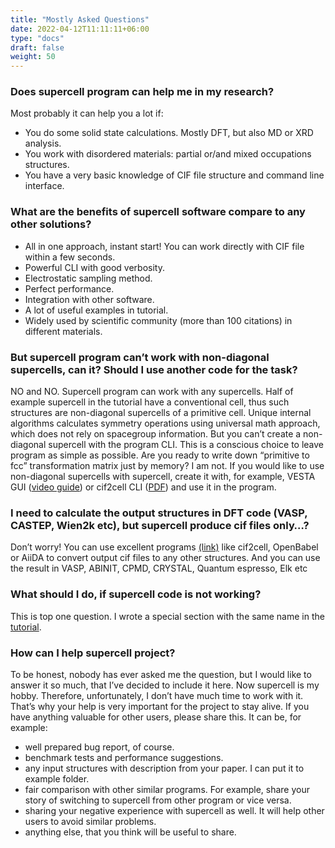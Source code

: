 ```yaml
---
title: "Mostly Asked Questions"
date: 2022-04-12T11:11:11+06:00
type: "docs"
draft: false
weight: 50
---
```


### Does supercell program can help me in my research?
Most probably it can help you a lot if:
* You do some solid state calculations. Mostly DFT, but also MD or XRD analysis.
* You work with disordered materials: partial or/and mixed occupations structures.
* You have a very basic knowledge of CIF file structure and command line interface.

### What are the benefits of supercell software compare to any other solutions?
* All in one approach, instant start! You can work directly with CIF file within a few seconds.
* Powerful CLI with good verbosity.
* Electrostatic sampling method.
* Perfect performance.
* Integration with other software.
* A lot of useful examples in tutorial.
* Widely used by scientific community (more than 100 citations) in different materials.

### But supercell program can’t work with non-diagonal supercells, can it? Should I use another code for the task?
NO and NO. Supercell program can work with any supercells. Half of example supercell in the tutorial  have a conventional cell, thus such structures are non-diagonal supercells of a primitive cell. Unique internal algorithms calculates symmetry operations using universal math approach, which does not rely on spacegroup information. But you can’t create a non-diagonal supercell with the program CLI. This is a conscious choice to leave program as simple as possible. Are you ready to write down “primitive to fcc” transformation matrix just by memory? I am not. If you would like to use non-diagonal supercells with supercell, create it with, for example, VESTA GUI ([video guide](https://www.youtube.com/watch?v=Aw7goppiUHk)) or cif2cell CLI ([PDF](https://www-users.york.ac.uk/~mijp1/teaching/grad_FPMM/files/cif2cell.pdf)) and use it in the program.

### I need to calculate the output structures in DFT code (VASP, CASTEP, Wien2k etc), but supercell produce cif files only…?
Don’t worry! You can use excellent programs [(link)]() like cif2cell, OpenBabel or AiiDA to convert output cif files to any other structures. And you can use the result in VASP, ABINIT, CPMD, CRYSTAL, Quantum espresso, Elk etc

### What should I do, if supercell code is not working?
This is top one question. I wrote a special section with the same name in the [tutorial]().

### How can I help supercell project?
To be honest, nobody has ever asked me the question, but I would like to answer it so much, that I’ve decided to include it here. Now supercell is my hobby. Therefore, unfortunately, I don’t have much time to work with it. That’s why your help is very important for the project to stay alive. If you have anything valuable for other users, please share this. It can be, for example:
* well prepared bug report, of course.
* benchmark tests and performance suggestions.
* any input structures with description from your paper. I can put it to example folder.
* fair comparison with other similar programs. For example, share your story of switching to supercell from other program or vice versa.
* sharing your negative experience with supercell as well. It will help other users to avoid similar problems.
* anything else, that you think will be useful to share.
